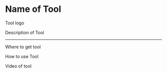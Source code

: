# Name of Tool

Tool logo


Description of Tool

---

Where to get tool


How to use Tool


Video of tool